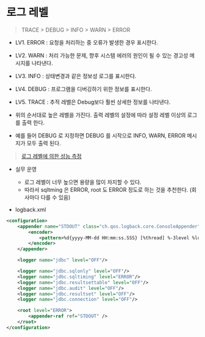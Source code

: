 # 로그 레벨

> TRACE  >  DEBUG  >  INFO  >  WARN  >  ERROR

- LV1. ERROR : 요청을 처리하는 중 오류가 발생한 경우 표시한다.
- LV2. WARN  : 처리 가능한 문제, 향후 시스템 에러의 원인이 될 수 있는 경고성 메시지를 나타낸다.
- LV3. INFO  : 상태변경과 같은 정보성 로그를 표시한다.
- LV4. DEBUG : 프로그램을 디버깅하기 위한 정보를 표시한다. 
- LV5. TRACE : 추적 레벨은 Debug보다 훨씬 상세한 정보를 나타낸다. 

- 위의 순서대로 높은 레벨을 가진다. 출력 레벨의 설정에 따라 설정 레벨 이상의 로그를 출력 한다.
- 예를 들어 DEBUG 로 지정하면 DEBUG 를 시작으로 INFO, WARN, ERROR 메시지가 모두 출력 된다.

> [로그 레벨에 의한 성능 측정](http://agritsa.blogspot.com/2019/01/log4j.html)

- 실무 운영
  - 로그 레벨이 너무 높으면 용량을 많이 차지할 수 있다.
  - 따라서 sqltming 은 ERROR, root 도 ERROR 정도로 하는 것을 추천한다. (회사마다 다를 수 있음)

- logback.xml

```xml
<configuration>
    <appender name="STDOUT" class="ch.qos.logback.core.ConsoleAppender">
        <encoder>
            <pattern>%d{yyyy-MM-dd HH:mm:ss.SSS} [%thread] %-3level %logger{5} - %msg %n</pattern>
        </encoder>
    </appender>

    <logger name="jdbc" level="OFF"/>

    <logger name="jdbc.sqlonly" level="OFF"/>
    <logger name="jdbc.sqltiming" level="ERROR"/>
    <logger name="jdbc.resultsettable" level="OFF"/>
    <logger name="jdbc.audit" level="OFF"/>
    <logger name="jdbc.resultset" level="OFF"/>
    <logger name="jdbc.connection" level="OFF"/>

    <root level="ERROR">
        <appender-ref ref="STDOUT" />
    </root>
</configuration>
```
